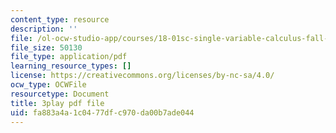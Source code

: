 ```yaml
---
content_type: resource
description: ''
file: /ol-ocw-studio-app/courses/18-01sc-single-variable-calculus-fall-2010/fa883a4a1c0477dfc970da00b7ade044_PNTnmH6jsRI.pdf
file_size: 50130
file_type: application/pdf
learning_resource_types: []
license: https://creativecommons.org/licenses/by-nc-sa/4.0/
ocw_type: OCWFile
resourcetype: Document
title: 3play pdf file
uid: fa883a4a-1c04-77df-c970-da00b7ade044
---
```

